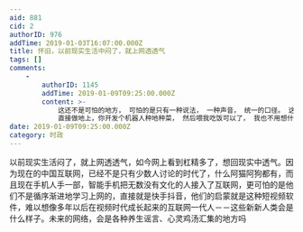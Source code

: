 ```yaml
---
aid: 881
cid: 2
authorID: 976
addTime: 2019-01-03T16:07:00.000Z
title: 怀旧，以前现实生活中闷了，就上网透透气
tags: []
comments:
    -
        authorID: 1145
        addTime: 2019-01-09T09:25:00.000Z
        content: >-
            这还不是可怕的地方， 可怕的是只有一种说法， 一种声音， 统一的口径。 这才可怕， 我什么都被代表了， 那我还有什么好干，
            直接做地上，你开发个机器人种地种菜， 然后喂我吃饭可以了， 我也不用想什么东西，研究什么，说什么了， 直接就GC主义时代了
date: 2019-01-09T09:25:00.000Z
category: 时政
---
```


以前现实生活闷了，就上网透透气，如今网上看到杠精多了，想回现实中透气。因为现在的中国互联网，已经不是只有少数人讨论的时代了，什么阿猫阿狗都有，而且现在手机人手一部，智能手机把无数没有文化的人接入了互联网，更可怕的是他们不是循序渐进地学习上网的，直接就是快手抖音，他们的启蒙就是这种短视频软件，难以想像多年以后在视频时代成长起来的互联网一代人－－这些新新人类会是什么样子。未来的网络，会是各种养生谣言、心灵鸡汤汇集的地方吗
